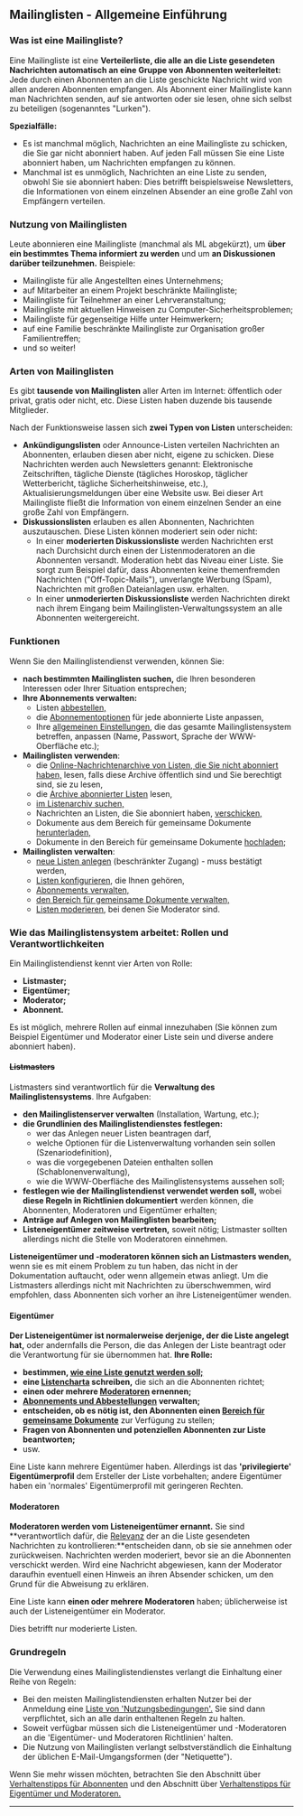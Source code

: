 Mailinglisten - Allgemeine Einführung
-------------------------------------

### Was ist eine Mailingliste?

Eine Mailingliste ist eine **Verteilerliste, die alle an die Liste gesendeten Nachrichten automatisch an eine Gruppe von Abonnenten weiterleitet:** Jede durch einen Abonnenten an die Liste geschickte Nachricht wird von allen anderen Abonnenten empfangen. Als Abonnent einer Mailingliste kann man Nachrichten senden, auf sie antworten oder sie lesen, ohne sich selbst zu beteiligen (sogenanntes "Lurken").

**Spezialfälle:**

-   Es ist manchmal möglich, Nachrichten an eine Mailingliste zu schicken, die Sie gar nicht abonniert haben. Auf jeden Fall müssen Sie eine Liste abonniert haben, um Nachrichten empfangen zu können.
-   Manchmal ist es unmöglich, Nachrichten an eine Liste zu senden, obwohl Sie sie abonniert haben: Dies betrifft beispielsweise Newsletters, die Informationen von einem einzelnen Absender an eine große Zahl von Empfängern verteilen.

### Nutzung von Mailinglisten

Leute abonnieren eine Mailingliste (manchmal als ML abgekürzt), um **über ein bestimmtes Thema informiert zu werden** und um **an Diskussionen darüber teilzunehmen.** Beispiele:

-   Mailingliste für alle Angestellten eines Unternehmens;
-   auf Mitarbeiter an einem Projekt beschränkte Mailingliste;
-   Mailingliste für Teilnehmer an einer Lehrveranstaltung;
-   Mailingliste mit aktuellen Hinweisen zu Computer-Sicherheitsproblemen;
-   Mailingliste für gegenseitige Hilfe unter Heimwerkern;
-   auf eine Familie beschränkte Mailingliste zur Organisation großer Familientreffen;
-   und so weiter!

### Arten von Mailinglisten

Es gibt **tausende von Mailinglisten** aller Arten im Internet: öffentlich oder privat, gratis oder nicht, etc. Diese Listen haben duzende bis tausende Mitglieder.

Nach der Funktionsweise lassen sich **zwei Typen von Listen** unterscheiden:

-   **Ankündigungslisten** oder Announce-Listen verteilen Nachrichten an Abonnenten, erlauben diesen aber nicht, eigene zu schicken. Diese Nachrichten werden auch Newsletters genannt: Elektronische Zeitschriften, tägliche Dienste (tägliches Horoskop, täglicher Wetterbericht, tägliche Sicherheitshinweise, etc.), Aktualisierungsmeldungen über eine Website usw. Bei dieser Art Mailingliste fließt die Information von einem einzelnen Sender an eine große Zahl von Empfängern.
-   **Diskussionslisten** erlauben es allen Abonnenten, Nachrichten auszutauschen. Diese Listen können moderiert sein oder nicht:
    -   In einer **moderierten Diskussionsliste** werden Nachrichten erst nach Durchsicht durch einen der Listenmoderatoren an die Abonnenten versandt. Moderation hebt das Niveau einer Liste. Sie sorgt zum Beispiel dafür, dass Abonnenten keine themenfremden Nachrichten ("Off-Topic-Mails"), unverlangte Werbung (Spam), Nachrichten mit großen Dateianlagen usw. erhalten.
    -   In einer **unmoderierten Diskussionsliste** werden Nachrichten direkt nach ihrem Eingang beim Mailinglisten-Verwaltungssystem an alle Abonnenten weitergereicht.

### <span id="features"></span>Funktionen

Wenn Sie den Mailinglistendienst verwenden, können Sie:

-   **nach bestimmten Mailinglisten suchen,** die Ihren besonderen Interessen oder Ihrer Situation entsprechen;
-   **Ihre Abonnements verwalten:**
    -   Listen [abbestellen,](file:///help/user#subscribe%3Eabonnieren,%3C/a%3E%3C/li%3E%0A%20%20%20%20%20%20%20%20%20%20%20%20%3Cli%3EListen,%20die%20Sie%20abonniert%20haben,%20%3Ca%20href=)
    -   die [Abonnementoptionen](user#options.md) für jede abonnierte Liste anpassen,
    -   Ihre [allgemeinen Einstellungen,](user#pref.md) die das gesamte Mailinglistensystem betreffen, anpassen (Name, Passwort, Sprache der WWW-Oberfläche etc.);
-   **Mailinglisten verwenden**:
    -   die [Online-Nachrichtenarchive von Listen, die Sie nicht abonniert haben,](arc.md) lesen, falls diese Archive öffentlich sind und Sie berechtigt sind, sie zu lesen,
    -   die [Archive abonnierter Listen](arc.md) lesen,
    -   [im Listenarchiv suchen,](arc#arcsearch.md)
    -   Nachrichten an Listen, die Sie abonniert haben, [verschicken,](sendmsg.md)
    -   Dokumente aus dem Bereich für gemeinsame Dokumente [herunterladen,](shared#shared_read.md)
    -   Dokumente in den Bereich für gemeinsame Dokumente [hochladen;](shared#shared_upload.md)
-   **Mailinglisten verwalten**:
    -   [neue Listen anlegen](admin#create_list.md) (beschränkter Zugang) - muss bestätigt werden,
    -   [Listen konfigurieren,](admin#edit_list.md) die Ihnen gehören,
    -   [Abonnements verwalten,](admin#manage_members.md)
    -   [den Bereich für gemeinsame Dokumente verwalten,](admin#manage_shared.md)
    -   [Listen moderieren,](admin#moderate.md) bei denen Sie Moderator sind.

### <span id="roles"></span>Wie das Mailinglistensystem arbeitet: Rollen und Verantwortlichkeiten

Ein Mailinglistendienst kennt vier Arten von Rolle:

-   **Listmaster;**
-   **Eigentümer;**
-   **Moderator;**
-   **Abonnent.**

Es ist möglich, mehrere Rollen auf einmal innezuhaben (Sie können zum Beispiel Eigentümer und Moderator einer Liste sein und diverse andere abonniert haben).

#### ~~Listmasters~~

Listmasters sind verantwortlich für die **Verwaltung des Mailinglistensystems**. Ihre Aufgaben:

-   **den Mailinglistenserver verwalten** (Installation, Wartung, etc.);
-   **die Grundlinien des Mailinglistendienstes festlegen:**
    -   wer das Anlegen neuer Listen beantragen darf,
    -   welche Optionen für die Listenverwaltung vorhanden sein sollen (Szenariodefinition),
    -   was die vorgegebenen Dateien enthalten sollen (Schablonenverwaltung),
    -   wie die WWW-Oberfläche des Mailinglistensystems aussehen soll;
-   **festlegen wie der Mailinglistendienst verwendet werden soll,** wobei **diese Regeln in Richtlinien dokumentiert** werden können, die Abonnenten, Moderatoren und Eigentümer erhalten;
-   **Anträge auf Anlegen von Mailinglisten bearbeiten;**
-   **Listeneigentümer zeitweise vertreten,** soweit nötig; Listmaster sollten allerdings nicht die Stelle von Moderatoren einnehmen.

**Listeneigentümer und -moderatoren können sich an Listmasters wenden,** wenn sie es mit einem Problem zu tun haben, das nicht in der Dokumentation auftaucht, oder wenn allgemein etwas anliegt. Um die Listmasters allerdings nicht mit Nachrichten zu überschwemmen, wird empfohlen, dass Abonnenten sich vorher an ihre Listeneigentümer wenden.

#### Eigentümer

**Der Listeneigentümer ist normalerweise derjenige, der die Liste angelegt hat,** oder andernfalls die Person, die das Anlegen der Liste beantragt oder die Verantwortung für sie übernommen hat. **Ihre Rolle:**

-   **bestimmen, [wie eine Liste genutzt werden soll;](admin#edit_list.md)**
-   **eine [Listencharta](admin#charter.md) schreiben,** die sich an die Abonnenten richtet;
-   **einen oder mehrere [Moderatoren](listconfig#description.md) ernennen;**
-   **[Abonnements und Abbestellungen](admin#manage_members.md) verwalten;**
-   **entscheiden, ob es nötig ist, den Abonnenten einen [Bereich für gemeinsame Dokumente](admin#manage_shared.md)** zur Verfügung zu stellen;
-   **Fragen von Abonnenten und potenziellen Abonnenten zur Liste beantworten;**
-   usw.

Eine Liste kann mehrere Eigentümer haben. Allerdings ist das **'privilegierte' Eigentümerprofil** dem Ersteller der Liste vorbehalten; andere Eigentümer haben ein 'normales' Eigentümerprofil mit geringeren Rechten.

#### Moderatoren

**Moderatoren werden vom Listeneigentümer ernannt.** Sie sind **verantwortlich dafür, die [Relevanz](admin#moderate.md) der an die Liste gesendeten Nachrichten zu kontrollieren:**entscheiden dann, ob sie sie annehmen oder zurückweisen. Nachrichten werden moderiert, bevor sie an die Abonnenten verschickt werden. Wird eine Nachricht abgewiesen, kann der Moderator daraufhin eventuell einen Hinweis an ihren Absender schicken, um den Grund für die Abweisung zu erklären.

Eine Liste kann **einen oder mehrere Moderatoren** haben; üblicherweise ist auch der Listeneigentümer ein Moderator.

Dies betrifft nur moderierte Listen.

### <span id="policy"></span>Grundregeln

Die Verwendung eines Mailinglistendienstes verlangt die Einhaltung einer Reihe von Regeln:

-   Bei den meisten Mailinglistendiensten erhalten Nutzer bei der Anmeldung eine [Liste von 'Nutzungsbedingungen'.](http://listes.cru.fr/cnil/charte.abonne.html "Beispiel 'Nutzungsbedingungen' (französisch)") Sie sind dann verpflichtet, sich an alle darin enthaltenen Regeln zu halten.
-   Soweit verfügbar müssen sich die Listeneigentümer und -Moderatoren an die 'Eigentümer- und Moderatoren Richtlinien' halten.
-   Die Nutzung von Mailinglisten verlangt selbstverständlich die Einhaltung der üblichen E-Mail-Umgangsformen (der "Netiquette").

Wenn Sie mehr wissen möchten, betrachten Sie den Abschnitt über [Verhaltenstipps für Abonnenten](sendmsg#rulesuser.md) und den Abschnitt über [Verhaltenstipps für Eigentümer und Moderatoren.](admin#rulesadmin.md)

------------------------------------------------------------------------
